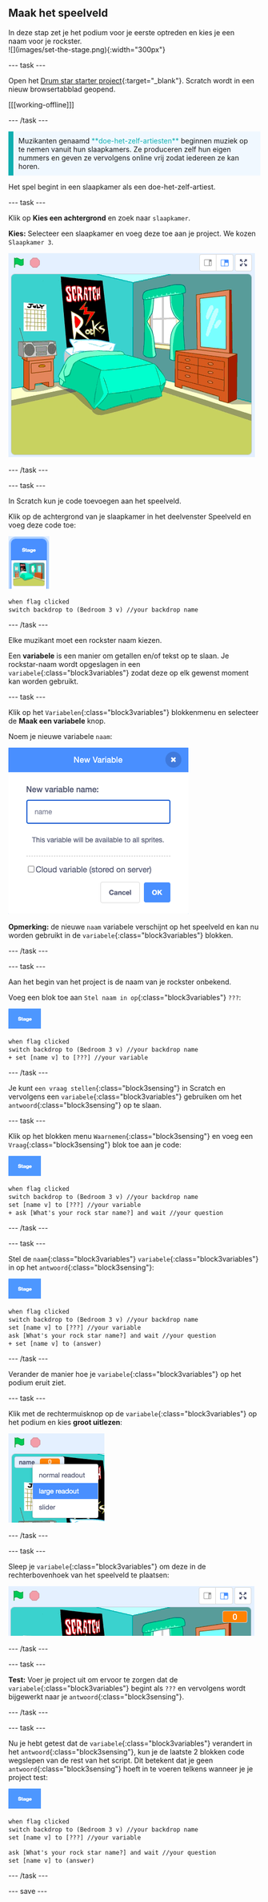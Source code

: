 ## Maak het speelveld

<div style="display: flex; flex-wrap: wrap">
<div style="flex-basis: 200px; flex-grow: 1; margin-right: 15px;">
In deze stap zet je het podium voor je eerste optreden en kies je een naam voor je rockster.
</div>
<div>
![](images/set-the-stage.png){:width="300px"}
</div>
</div>

--- task ---

Open het [Drum star starter project](https://scratch.mit.edu/projects/535783147/editor){:target="_blank"}. Scratch wordt in een nieuw browsertabblad geopend.

[[[working-offline]]]

--- /task ---

<p style="border-left: solid; border-width:10px; border-color: #0faeb0; background-color: aliceblue; padding: 10px;">
Muzikanten genaamd <span style="color: #0faeb0">**doe-het-zelf-artiesten**</span> beginnen muziek op te nemen vanuit hun slaapkamers. Ze produceren zelf hun eigen nummers en geven ze vervolgens online vrij zodat iedereen ze kan horen. 
</p>

Het spel begint in een slaapkamer als een doe-het-zelf-artiest.

--- task ---

Klik op **Kies een achtergrond** en zoek naar `slaapkamer`.

**Kies:** Selecteer een slaapkamer en voeg deze toe aan je project. We kozen `Slaapkamer 3`.

![Het podium met de achtergrond van 'Slaapkamer 3'.](images/bedroom3.png)

--- /task ---

--- task ---

In Scratch kun je code toevoegen aan het speelveld.

Klik op de achtergrond van je slaapkamer in het deelvenster Speelveld en voeg deze code toe:

![De background thumbnail in het deelvenster speelveld.](images/bedroom-icon.png)

```blocks3
when flag clicked
switch backdrop to (Bedroom 3 v) //your backdrop name
```

--- /task ---

Elke muzikant moet een rockster naam kiezen.

Een **variabele** is een manier om getallen en/of tekst op te slaan. Je rockstar-naam wordt opgeslagen in een `variabele`{:class="block3variables"} zodat deze op elk gewenst moment kan worden gebruikt.

--- task ---

Klik op het `Variabelen`{:class="block3variables"} blokkenmenu en selecteer de **Maak een variabele** knop.

Noem je nieuwe variabele `naam`:

![Het pop-upvenster nieuwe variabele met tekstinvoer 'naam'.](images/new-variable.png)

**Opmerking:** de nieuwe `naam` variabele verschijnt op het speelveld en kan nu worden gebruikt in de `variabele`{:class="block3variables"} blokken.

--- /task ---

--- task ---

Aan het begin van het project is de naam van je rockster onbekend.

Voeg een blok toe aan `Stel naam in op`{:class="block3variables"} `???`:

![](images/stage-icon.png)

```blocks3
when flag clicked
switch backdrop to (Bedroom 3 v) //your backdrop name
+ set [name v] to [???] //your variable
```

--- /task ---

Je kunt `een vraag stellen`{:class="block3sensing"} in Scratch en vervolgens een `variabele`{:class="block3variables"} gebruiken om het `antwoord`{:class="block3sensing"} op te slaan.

--- task ---

Klik op het blokken menu `Waarnemen`{:class="block3sensing"} en voeg een `Vraag`{:class="block3sensing"} blok toe aan je code:

![](images/stage-icon.png)

```blocks3
when flag clicked
switch backdrop to (Bedroom 3 v) //your backdrop name
set [name v] to [???] //your variable
+ ask [What's your rock star name?] and wait //your question
```

--- /task ---

--- task ---

Stel de `naam`{:class="block3variables"} `variabele`{:class="block3variables"} in op het `antwoord`{:class="block3sensing"}:

![](images/stage-icon.png)

```blocks3
when flag clicked
switch backdrop to (Bedroom 3 v) //your backdrop name
set [name v] to [???] //your variable
ask [What's your rock star name?] and wait //your question
+ set [name v] to (answer)
```

--- /task ---

Verander de manier hoe je `variabele`{:class="block3variables"} op het podium eruit ziet.

--- task ---

Klik met de rechtermuisknop op de `variabele`{:class="block3variables"} op het podium en kies **groot uitlezen**:

![](images/large-readout.png)

--- /task ---

--- task ---

Sleep je `variabele`{:class="block3variables"} om deze in de rechterbovenhoek van het speelveld te plaatsen:

![](images/repositioned-variable.png)

--- /task ---

--- task ---

**Test:** Voer je project uit om ervoor te zorgen dat de `variabele`{:class="block3variables"} begint als `???` en vervolgens wordt bijgewerkt naar je `antwoord`{:class="block3sensing"}.

--- /task ---

--- task ---

Nu je hebt getest dat de `variabele`{:class="block3variables"} verandert in het `antwoord`{:class="block3sensing"}, kun je de laatste 2 blokken code wegslepen van de rest van het script. Dit betekent dat je geen `antwoord`{:class="block3sensing"} hoeft in te voeren telkens wanneer je je project test:

![](images/stage-icon.png)

```blocks3
when flag clicked
switch backdrop to (Bedroom 3 v) //your backdrop name
set [name v] to [???] //your variable
```

```blocks3
ask [What's your rock star name?] and wait //your question
set [name v] to (answer)
```

--- /task ---

--- save ---
